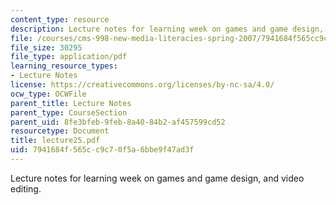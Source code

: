 ```yaml
---
content_type: resource
description: Lecture notes for learning week on games and game design, and video editing.
file: /courses/cms-998-new-media-literacies-spring-2007/7941684f565cc9c70f5a6bbe9f47ad3f_lecture25.pdf
file_size: 30295
file_type: application/pdf
learning_resource_types:
- Lecture Notes
license: https://creativecommons.org/licenses/by-nc-sa/4.0/
ocw_type: OCWFile
parent_title: Lecture Notes
parent_type: CourseSection
parent_uid: 8fe3bfeb-9feb-8a40-84b2-af457599cd52
resourcetype: Document
title: lecture25.pdf
uid: 7941684f-565c-c9c7-0f5a-6bbe9f47ad3f
---
```

Lecture notes for learning week on games and game design, and video editing.